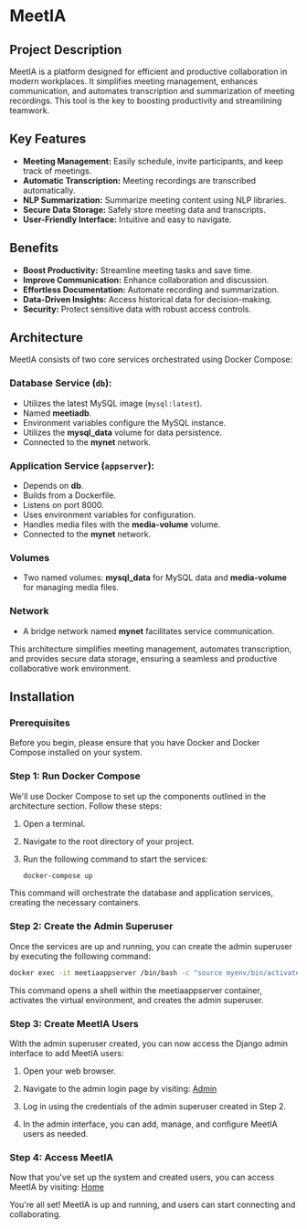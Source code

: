 # MeetIA

## Project Description

MeetIA is a platform designed for efficient and productive collaboration in modern workplaces. It simplifies meeting management, enhances communication, and automates transcription and summarization of meeting recordings. This tool is the key to boosting productivity and streamlining teamwork.

## Key Features

- **Meeting Management:** Easily schedule, invite participants, and keep track of meetings.
- **Automatic Transcription:** Meeting recordings are transcribed automatically.
- **NLP Summarization:** Summarize meeting content using NLP libraries.
- **Secure Data Storage:** Safely store meeting data and transcripts.
- **User-Friendly Interface:** Intuitive and easy to navigate.

## Benefits

- **Boost Productivity:** Streamline meeting tasks and save time.
- **Improve Communication:** Enhance collaboration and discussion.
- **Effortless Documentation:** Automate recording and summarization.
- **Data-Driven Insights:** Access historical data for decision-making.
- **Security:** Protect sensitive data with robust access controls.

## Architecture

MeetIA consists of two core services orchestrated using Docker Compose:

### Database Service (`db`):

- Utilizes the latest MySQL image (`mysql:latest`).
- Named **meetiadb**.
- Environment variables configure the MySQL instance.
- Utilizes the **mysql_data** volume for data persistence.
- Connected to the **mynet** network.

### Application Service (`appserver`):

- Depends on **db**.
- Builds from a Dockerfile.
- Listens on port 8000.
- Uses environment variables for configuration.
- Handles media files with the **media-volume** volume.
- Connected to the **mynet** network.

### Volumes

- Two named volumes: **mysql_data** for MySQL data and **media-volume** for managing media files.

### Network

- A bridge network named **mynet** facilitates service communication.

This architecture simplifies meeting management, automates transcription, and provides secure data storage, ensuring a seamless and productive collaborative work environment.

## Installation

### Prerequisites

Before you begin, please ensure that you have Docker and Docker Compose installed on your system.

### Step 1: Run Docker Compose

We'll use Docker Compose to set up the components outlined in the architecture section. Follow these steps:

1. Open a terminal.

2. Navigate to the root directory of your project.

3. Run the following command to start the services:

   ```bash
   docker-compose up
This command will orchestrate the database and application services, creating the necessary containers.

### Step 2: Create the Admin Superuser
Once the services are up and running, you can create the admin superuser by executing the following command:
   ```bash
   docker exec -it meetiaappserver /bin/bash -c "source myenv/bin/activate && python3 manage.py createsuperuser"
   ```
This command opens a shell within the meetiaappserver container, activates the virtual environment, and creates the admin superuser.

### Step 3: Create MeetIA Users
With the admin superuser created, you can now access the Django admin interface to add MeetIA users:

1. Open your web browser.

2. Navigate to the admin login page by visiting: [Admin](http://localhost:8000/admin/login/?next=/admin/)

3. Log in using the credentials of the admin superuser created in Step 2.

4. In the admin interface, you can add, manage, and configure MeetIA users as needed.

### Step 4: Access MeetIA
Now that you've set up the system and created users, you can access MeetIA by visiting: [Home](http://localhost:8000)

You're all set! MeetIA is up and running, and users can start connecting and collaborating.
